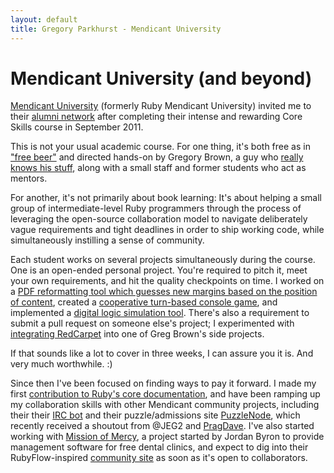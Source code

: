 ```yaml
---
layout: default
title: Gregory Parkhurst - Mendicant University
---
```


# Mendicant University (and beyond)

[Mendicant University](http://mendicantuniversity.org/)
(formerly Ruby Mendicant University) invited me to their
[alumni network](http://school.mendicantuniversity.org/alumni/recent)
after completing their intense and rewarding Core Skills course in September 2011.

This is not your usual academic course. For one thing, it's both free as in
["free beer"](http://majesticseacreature.com/essays/2011/12/28/free-beer-matters.html)
and directed hands-on by Gregory Brown, a guy who
[really knows his stuff](http://rubybestpractices.com/), along with a small staff and former students
who act as mentors.

For another, it's not primarily about book learning: It's about helping a small group of
intermediate-level Ruby programmers through the process of leveraging the open-source collaboration model
to navigate deliberately vague requirements and tight deadlines in order to ship working code,
while simultaneously instilling a sense of community.

Each student works on several projects simultaneously during the course. One is an open-ended personal project. You're required to pitch it, meet your own requirements, and hit the quality checkpoints on time. I worked on a [PDF reformatting tool which guesses new margins based on the position of content](https://github.com/gjp/pdf-barber), created a [cooperative turn-based console game](https://github.com/gjp/s9-e2), and implemented a [digital logic simulation tool](https://github.com/gjp/s9-e3). There's also a requirement to submit a pull request on someone else's project; I experimented with [integrating RedCarpet](https://github.com/sandal/bookie/pull/4/commits) into one of Greg Brown's side projects.

If that sounds like a lot to cover in three weeks, I can assure you it is. And very much worthwhile. :)

Since then I've been focused on finding ways to pay it forward. I made my first
[contribution to Ruby's core documentation](http://redmine.ruby-lang.org/projects/ruby-19/repository/revisions/33413),
and have been ramping up my collaboration skills with other Mendicant community projects,
including their their [IRC bot](https://github.com/mendicant-university/mendibot/commits/master?author=gjp)
and their puzzle/admissions site
[PuzzleNode](https://github.com/mendicant-university/puzzlenode/commits/master?author=gjp),
which recently received a shoutout from @JEG2 and [PragDave](http://pragdave.blogs.pragprog.com/pragdave/2012/02/smart-constants.html).
I've also started working with [Mission of Mercy](https://github.com/jordanbyron/mission_of_mercy), a project started
by Jordan Byron to provide management software for free dental clinics, and expect to dig into their RubyFlow-inspired
[community site](http://community.mendicantuniversity.org/) as soon as it's open to collaborators.
